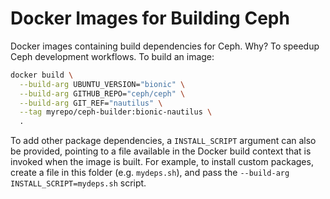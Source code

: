 # Docker Images for Building Ceph

Docker images containing build dependencies for Ceph. Why? To speedup 
Ceph development workflows. To build an image:

```bash
docker build \
  --build-arg UBUNTU_VERSION="bionic" \
  --build-arg GITHUB_REPO="ceph/ceph" \
  --build-arg GIT_REF="nautilus" \
  --tag myrepo/ceph-builder:bionic-nautilus \
  .
```

To add other package dependencies, a `INSTALL_SCRIPT` argument can 
also be provided, pointing to a file available in the Docker build 
context that is invoked when the image is built. For example, to 
install custom packages, create a file in this folder (e.g. 
`mydeps.sh`), and pass the `--build-arg INSTALL_SCRIPT=mydeps.sh` 
script.
